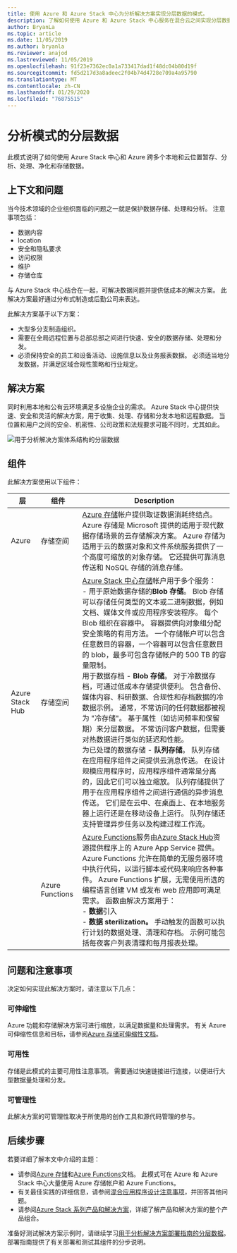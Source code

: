 ```yaml
---
title: 使用 Azure 和 Azure Stack 中心为分析解决方案实现分层数据的模式。
description: 了解如何使用 Azure 和 Azure Stack 中心服务在混合云之间实现分层数据解决方案。
author: BryanLa
ms.topic: article
ms.date: 11/05/2019
ms.author: bryanla
ms.reviewer: anajod
ms.lastreviewed: 11/05/2019
ms.openlocfilehash: 91f23e7362ec0a1a733417dad1f48dc04b80d19f
ms.sourcegitcommit: fd5d217d3a8adeec2f04b74d4728e709a4a95790
ms.translationtype: MT
ms.contentlocale: zh-CN
ms.lasthandoff: 01/29/2020
ms.locfileid: "76875515"
---
```

# <a name="tiered-data-for-analytics-pattern"></a>分析模式的分层数据

此模式说明了如何使用 Azure Stack 中心和 Azure 跨多个本地和云位置暂存、分析、处理、净化和存储数据。

## <a name="context-and-problem"></a>上下文和问题

当今技术领域的企业组织面临的问题之一就是保护数据存储、处理和分析。 注意事项包括：
- 数据内容
- location
- 安全和隐私要求
- 访问权限
- 维护
- 存储仓库

与 Azure Stack 中心结合在一起，可解决数据问题并提供低成本的解决方案。 此解决方案最好通过分布式制造或后勤公司来表达。 

此解决方案基于以下方案：
- 大型多分支制造组织。
- 需要在全局远程位置与总部总部之间进行快速、安全的数据存储、处理和分发。 
- 必须保持安全的员工和设备活动、设施信息以及业务报表数据。 必须适当地分发数据，并满足区域合规性策略和行业规定。

## <a name="solution"></a>解决方案

同时利用本地和公有云环境满足多设施企业的需求。 Azure Stack 中心提供快速、安全和灵活的解决方案，用于收集、处理、存储和分发本地和远程数据。 当位置和用户之间的安全、机密性、公司政策和法规要求可能不同时，尤其如此。 

![用于分析解决方案体系结构的分层数据](media/pattern-tiered-data-analytics/solution-architecture.png)

## <a name="components"></a>组件

此解决方案使用以下组件：

| 层 | 组件 | Description |
|----------|-----------|-------------|
| Azure | 存储空间 | [Azure 存储](/azure/storage/)帐户提供取证数据消耗终结点。 Azure 存储是 Microsoft 提供的适用于现代数据存储场景的云存储解决方案。 Azure 存储为适用于云的数据对象和文件系统服务提供了一个高度可缩放的对象存储。 它还提供可靠消息传送和 NoSQL 存储的消息存储。 |
| Azure Stack Hub | 存储空间 | [Azure Stack 中心存储](/azure-stack/user/azure-stack-storage-overview)帐户用于多个服务：<br>- 用于原始数据存储的**Blob 存储**。 Blob 存储可以存储任何类型的文本或二进制数据，例如文档、媒体文件或应用程序安装程序。 每个 Blob 组织在容器中。 容器提供向对象组分配安全策略的有用方法。 一个存储帐户可以包含任意数目的容器，一个容器可以包含任意数目的 blob，最多可包含存储帐户的 500 TB 的容量限制。<br>用于数据存档 - **Blob 存储**。 对于冷数据存档，可通过低成本存储提供便利。 包含备份、媒体内容、科研数据、合规性和存档数据的冷数据示例。 通常，不常访问的任何数据都被视为 "冷存储"。 基于属性（如访问频率和保留期）来分层数据。 不常访问客户数据，但需要对热数据进行类似的延迟和性能。<br>为已处理的数据存储 - **队列存储**。 队列存储在应用程序组件之间提供云消息传送。 在设计规模应用程序时，应用程序组件通常是分离的，因此它们可以独立缩放。 队列存储提供了用于在应用程序组件之间进行通信的异步消息传送。  它们是在云中、在桌面上、在本地服务器上运行还是在移动设备上运行。 队列存储还支持管理异步任务以及构建过程工作流。 |
| | Azure Functions | [Azure Functions](/azure/azure-functions/)服务由[Azure Stack Hub](/azure-stack/operator/azure-stack-app-service-overview)资源提供程序上的 Azure App Service 提供。 Azure Functions 允许在简单的无服务器环境中执行代码，以运行脚本或代码来响应各种事件。 Azure Functions 扩展，无需使用所选的编程语言创建 VM 或发布 web 应用即可满足需求。 函数由解决方案用于：<br>- **数据**引入<br>- **数据 sterilization。** 手动触发的函数可以执行计划的数据处理、清理和存档。 示例可能包括每夜客户列表清理和每月报表处理。|

## <a name="issues-and-considerations"></a>问题和注意事项

决定如何实现此解决方案时，请注意以下几点：

### <a name="scalability"></a>可伸缩性 

Azure 功能和存储解决方案可进行缩放，以满足数据量和处理需求。 有关 Azure 可伸缩性信息和目标，请参阅[Azure 存储可伸缩性文档](/azure/storage/common/storage-scalability-targets)。 

### <a name="availability"></a>可用性

存储是此模式的主要可用性注意事项。 需要通过快速链接进行连接，以便进行大型数据量处理和分发。 

### <a name="manageability"></a>可管理性

此解决方案的可管理性取决于所使用的创作工具和源代码管理的参与。 

## <a name="next-steps"></a>后续步骤

若要详细了解本文中介绍的主题：
- 请参阅[Azure 存储](/azure/storage/)和[Azure Functions](/azure/azure-functions/)文档。 此模式可在 Azure 和 Azure Stack 中心大量使用 Azure 存储帐户和 Azure Functions。
- 有关最佳实践的详细信息，请参阅[混合应用程序设计注意事项](overview-app-design-considerations.md)，并回答其他问题。
- 请参阅[Azure Stack 系列产品和解决方案](/azure-stack)，详细了解产品和解决方案的整个产品组合。

准备好测试解决方案示例时，请继续学习[用于分析解决方案部署指南的分层数据](https://aka.ms/tiereddatadeploy)。 部署指南提供了有关部署和测试其组件的分步说明。